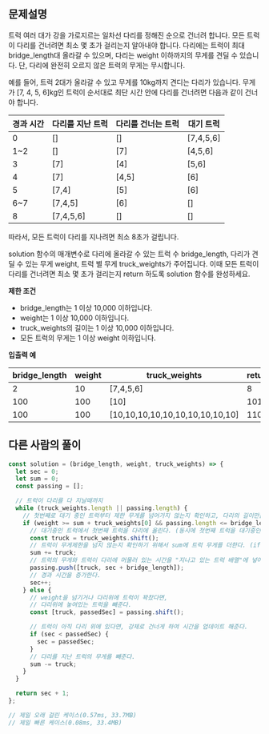 ## 문제설명

트럭 여러 대가 강을 가로지르는 일차선 다리를 정해진 순으로 건너려 합니다. 모든 트럭이 다리를 건너려면 최소 몇 초가 걸리는지 알아내야 합니다. 다리에는 트럭이 최대 bridge_length대 올라갈 수 있으며, 다리는 weight 이하까지의 무게를 견딜 수 있습니다. 단, 다리에 완전히 오르지 않은 트럭의 무게는 무시합니다.

예를 들어, 트럭 2대가 올라갈 수 있고 무게를 10kg까지 견디는 다리가 있습니다. 무게가 [7, 4, 5, 6]kg인 트럭이 순서대로 최단 시간 안에 다리를 건너려면 다음과 같이 건너야 합니다.

| 경과 시간 | 다리를 지난 트럭 | 다리를 건너는 트럭 | 대기 트럭 |
| --------- | ---------------- | ------------------ | --------- |
| 0         | []               | []                 | [7,4,5,6] |
| 1~2       | []               | [7]                | [4,5,6]   |
| 3         | [7]              | [4]                | [5,6]     |
| 4         | [7]              | [4,5]              | [6]       |
| 5         | [7,4]            | [5]                | [6]       |
| 6~7       | [7,4,5]          | [6]                | []        |
| 8         | [7,4,5,6]        | []                 | []        |

따라서, 모든 트럭이 다리를 지나려면 최소 8초가 걸립니다.

solution 함수의 매개변수로 다리에 올라갈 수 있는 트럭 수 bridge_length, 다리가 견딜 수 있는 무게 weight, 트럭 별 무게 truck_weights가 주어집니다. 이때 모든 트럭이 다리를 건너려면 최소 몇 초가 걸리는지 return 하도록 solution 함수를 완성하세요.

**제한 조건**

- bridge_length는 1 이상 10,000 이하입니다.
- weight는 1 이상 10,000 이하입니다.
- truck_weights의 길이는 1 이상 10,000 이하입니다.
- 모든 트럭의 무게는 1 이상 weight 이하입니다.

**입출력 예**

| bridge_length | weight | truck_weights                   | return |
| ------------- | ------ | ------------------------------- | ------ |
| 2             | 10     | [7,4,5,6]                       | 8      |
| 100           | 100    | [10]                            | 101    |
| 100           | 100    | [10,10,10,10,10,10,10,10,10,10] | 110    |

## 다른 사람의 풀이

```js
const solution = (bridge_length, weight, truck_weights) => {
  let sec = 0;
  let sum = 0;
  const passing = [];

  // 트럭이 다리를 다 지날때까지
  while (truck_weights.length || passing.length) {
    // 첫번째로 대기 중인 트럭부터 제한 무게를 넘어가지 않는지 확인하고, 다리의 길이만큼만 트럭이 다리를 오를 수 있도록 확인한다.
    if (weight >= sum + truck_weights[0] && passing.length <= bridge_length) {
      // 대기중인 트럭에서 첫번째 트럭을 다리에 올린다. (동시에 첫번째 트럭을 대기중인 트럭 배열에서 빼준다.)
      const truck = truck_weights.shift();
      // 트럭이 무게제한을 넘지 않는지 확인하기 위해서 sum에 트럭 무게를 더한다. (if에서 이미 트럭의 무게를 비교했기 때문에 바로 누적한다.)
      sum += truck;
      // 트럭의 무게와 트럭이 다리에 머물러 있는 시간을 "지나고 있는 트럭 배열"에 넣어준다.
      passing.push([truck, sec + bridge_length]);
      // 경과 시간을 증가한다.
      sec++;
    } else {
      // weight을 넘기거나 다리위에 트럭이 꽉찼다면,
      // 다리위에 놓여있는 트럭을 빼준다.
      const [truck, passedSec] = passing.shift();

      // 트럭이 아직 다리 위에 있다면, 강제로 건너게 하여 시간을 업데이트 해준다.
      if (sec < passedSec) {
        sec = passedSec;
      }
      // 다리를 지난 트럭의 무게를 빼준다.
      sum -= truck;
    }
  }

  return sec + 1;
};

// 제일 오래 걸린 케이스(0.57ms, 33.7MB)
// 제일 빠른 케이스(0.08ms, 33.4MB)
```
